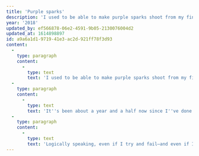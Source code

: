 ```yaml
---
title: 'Purple sparks'
description: 'I used to be able to make purple sparks shoot from my fingertips. I just had to snap my fingers at just the right angle, with just the right force, when the humidity was just right …'
year: '2018'
updated_by: ef566878-06e2-4591-9b05-2130076004d2
updated_at: 1614898897
id: a9a6a1d1-9719-41e3-ac2d-921ff78f3d93
content:
  -
    type: paragraph
    content:
      -
        type: text
        text: 'I used to be able to make purple sparks shoot from my fingertips. I just had to snap my fingers at just the right angle, with just the right force, when the humidity was just right, when my hair was tied up in a bun in just the right way …'
  -
    type: paragraph
    content:
      -
        type: text
        text: 'It''s been about a year and a half now since I''ve done it. The thought of the sparks has hardly crossed my mind—has avoided it, even—in the intervening time. It is a terrible thing: every so often, there is a day when I know that, should I snap my fingers with care, the sparks ought to come—and if they don''t? I fear that; it would be a revelation to me that the sparks have left me. I think I’m afraid of finding out for certain that I’ve lost the sparks. So long as I forbid myself from attempting it, I am spared the force of this loss.'
  -
    type: paragraph
    content:
      -
        type: text
        text: 'Logically speaking, even if I try and fail—and even if I fail under just the same circumstances under which I used to find success,—that need not mean that I’ve lost my purple sparks permanently. Perhaps there is some other necessary condition that I wasn’t aware of. Or perhaps the sparks will return in their own time. I don''t know whether this logic will persuade me to courage.'
---
```

